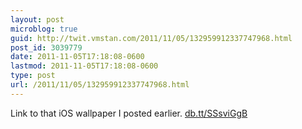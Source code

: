 ```yaml
---
layout: post
microblog: true
guid: http://twit.vmstan.com/2011/11/05/132959912337747968.html
post_id: 3039779
date: 2011-11-05T17:18:08-0600
lastmod: 2011-11-05T17:18:08-0600
type: post
url: /2011/11/05/132959912337747968.html
---
```

Link to that iOS wallpaper I posted earlier. <a href="http://db.tt/SSsviGgB">db.tt/SSsviGgB</a>
